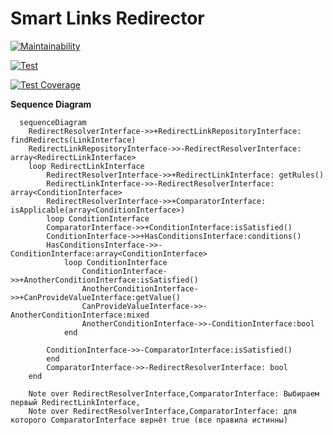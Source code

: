# Smart Links Redirector

[![Maintainability](https://api.codeclimate.com/v1/badges/b7d2e37e49840a9c7cdf/maintainability)](https://codeclimate.com/github/pozys/smart-link-redirector/maintainability)

[![Test](https://github.com/pozys/smart-link-redirector/actions/workflows/ci.yml/badge.svg)](https://github.com/pozys/smart-link-redirector/actions/workflows/ci.yml)

[![Test Coverage](https://api.codeclimate.com/v1/badges/b7d2e37e49840a9c7cdf/test_coverage)](https://codeclimate.com/github/pozys/smart-link-redirector/test_coverage)

**Sequence Diagram**

```mermaid
  sequenceDiagram
    RedirectResolverInterface->>+RedirectLinkRepositoryInterface: findRedirects(LinkInterface)
    RedirectLinkRepositoryInterface->>-RedirectResolverInterface: array<RedirectLinkInterface>
    loop RedirectLinkInterface
        RedirectResolverInterface->>+RedirectLinkInterface: getRules()
        RedirectLinkInterface->>-RedirectResolverInterface: array<ConditionInterface>
        RedirectResolverInterface->>+ComparatorInterface: isApplicable(array<ConditionInterface>)
        loop ConditionInterface
        ComparatorInterface->>+ConditionInterface:isSatisfied()
        ConditionInterface->>+HasConditionsInterface:conditions()
        HasConditionsInterface->>-ConditionInterface:array<ConditionInterface>
            loop ConditionInterface
                ConditionInterface->>+AnotherConditionInterface:isSatisfied()
                AnotherConditionInterface->>+CanProvideValueInterface:getValue()
                CanProvideValueInterface->>-AnotherConditionInterface:mixed
                AnotherConditionInterface->>-ConditionInterface:bool
            end

        ConditionInterface->>-ComparatorInterface:isSatisfied()
        end
        ComparatorInterface->>-RedirectResolverInterface: bool
    end

    Note over RedirectResolverInterface,ComparatorInterface: Выбираем первый RedirectLinkInterface,
    Note over RedirectResolverInterface,ComparatorInterface: для которого ComparatorInterface вернёт true (все правила истинны)
```
